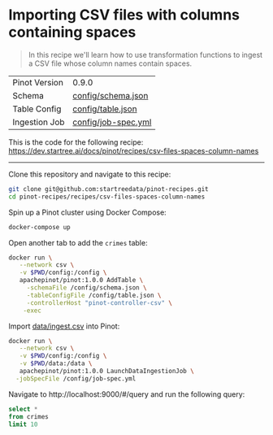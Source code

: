 # Importing CSV files with columns containing spaces

> In this recipe we'll learn how to use transformation functions to ingest a CSV file whose column names contain spaces.

<table>
  <tr>
    <td>Pinot Version</td>
    <td>0.9.0</td>
  </tr>
  <tr>
    <td>Schema</td>
    <td><a href="config/schema.json">config/schema.json</a></td>
  </tr>
    <tr>
    <td>Table Config</td>
    <td><a href="config/table.json">config/table.json</a></td>
  </tr>
      <tr>
    <td>Ingestion Job</td>
    <td><a href="config/job-spec.yml">config/job-spec.yml</a></td>
  </tr>
</table>

This is the code for the following recipe: https://dev.startree.ai/docs/pinot/recipes/csv-files-spaces-column-names

***

Clone this repository and navigate to this recipe:

```bash
git clone git@github.com:startreedata/pinot-recipes.git
cd pinot-recipes/recipes/csv-files-spaces-column-names
```

Spin up a Pinot cluster using Docker Compose:

```bash
docker-compose up
```

Open another tab to add the `crimes` table:

```bash
docker run \
   --network csv \
   -v $PWD/config:/config \
   apachepinot/pinot:1.0.0 AddTable \
     -schemaFile /config/schema.json \
     -tableConfigFile /config/table.json \
     -controllerHost "pinot-controller-csv" \
    -exec
```

Import [data/ingest.csv](data/import.csv) into Pinot:

```bash
docker run \
   --network csv \
   -v $PWD/config:/config \
   -v $PWD/data:/data \
   apachepinot/pinot:1.0.0 LaunchDataIngestionJob \
  -jobSpecFile /config/job-spec.yml
```

Navigate to http://localhost:9000/#/query and run the following query:

```sql
select * 
from crimes 
limit 10
```
